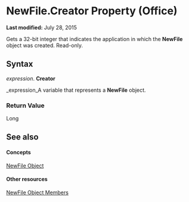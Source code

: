 
# NewFile.Creator Property (Office)

 **Last modified:** July 28, 2015

Gets a 32-bit integer that indicates the application in which the  **NewFile** object was created. Read-only.

## Syntax

 _expression_. **Creator**

 _expression_A variable that represents a  **NewFile** object.


### Return Value

Long


## See also


#### Concepts


 [NewFile Object](6f53ced5-4488-b67f-ca1f-729aeb790eb1.md)
#### Other resources


 [NewFile Object Members](dc0ff9f2-6703-b835-26d8-9c5c2c0af763.md)
